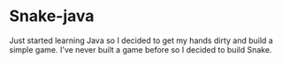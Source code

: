 # Snake-java
Just started learning Java so I decided to get my hands dirty and build a simple game. I've never built a game before so I decided to build Snake. 
